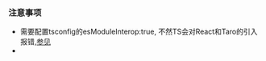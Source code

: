 













### 注意事项
  - 需要配置tsconfig的esModuleInterop:true, 不然TS会对React和Taro的引入报错,[参见](https://zhuanlan.zhihu.com/p/148081795)
  - 
